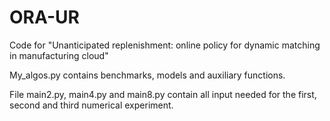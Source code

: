# ORA-UR
Code for "Unanticipated replenishment: online policy for dynamic matching in manufacturing cloud"

My_algos.py contains benchmarks, models and auxiliary functions. 

File main2.py, main4.py and main8.py contain all input needed for the first, second and third numerical experiment.

